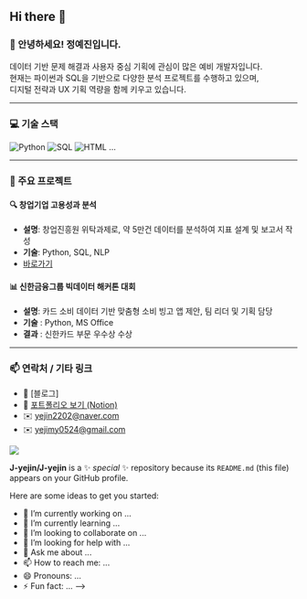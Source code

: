 ## Hi there 👋
### 👋 안녕하세요! 정예진입니다.
데이터 기반 문제 해결과 사용자 중심 기획에 관심이 많은 예비 개발자입니다.  
현재는 파이썬과 SQL을 기반으로 다양한 분석 프로젝트를 수행하고 있으며,  
디지털 전략과 UX 기획 역량을 함께 키우고 있습니다.

---

### 💻 기술 스택
![Python](https://img.shields.io/badge/Python-3776AB?style=flat&logo=python&logoColor=white)
![SQL](https://img.shields.io/badge/SQL-336791?style=flat&logo=mysql&logoColor=white)
![HTML](https://img.shields.io/badge/HTML5-E34F26?style=flat&logo=html5&logoColor=white)
...

---

### 🧩 주요 프로젝트

#### 🔍 창업기업 고용성과 분석
- **설명**: 창업진흥원 위탁과제로, 약 5만건 데이터를 분석하여 지표 설계 및 보고서 작성
- **기술**: Python, SQL, NLP
- [바로가기](https://github.com/yourproject)

#### 📊 신한금융그룹 빅데이터 해커톤 대회
- **설명**: 카드 소비 데이터 기반 맞춤형 소비 빙고 앱 제안, 팀 리더 및 기획 담당
- **기술** : Python, MS Office
- **결과** : 신한카드 부문 우수상 수상

---

### 📫 연락처 / 기타 링크
- 📝 [블로그]
- 📝 [포트폴리오 보기 (Notion)](https://www.notion.so/e86b54abd79e4e72b67de62acf84b000?source=copy_link)
- ✉️ yejin2202@naver.com
- ✉️ yejimy0524@gmail.com
<a href="mailto:yejin2202@naver.com">
<img src="https://img.shields.io/badge/Gmail-d14836?style=flat-square&logo=Gmail&logoColor=white&link=yejin2202@naver.com"/>
</a>


**J-yejin/J-yejin** is a ✨ _special_ ✨ repository because its `README.md` (this file) appears on your GitHub profile.

Here are some ideas to get you started:

- 🔭 I’m currently working on ...
- 🌱 I’m currently learning ...
- 👯 I’m looking to collaborate on ...
- 🤔 I’m looking for help with ...
- 💬 Ask me about ...
- 📫 How to reach me: ...
- 😄 Pronouns: ...
- ⚡ Fun fact: ...
-->
